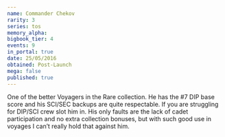 ```yaml
---
name: Commander Chekov
rarity: 3
series: tos
memory_alpha:
bigbook_tier: 4
events: 9
in_portal: true
date: 25/05/2016
obtained: Post-Launch
mega: false
published: true
---
```


One of the better Voyagers in the Rare collection. He has the #7 DIP base score and his SCI/SEC backups are quite respectable. If you are struggling for DIP/SCI crew slot him in. His only faults are the lack of cadet participation and no extra collection bonuses, but with such good use in voyages I can’t really hold that against him.
